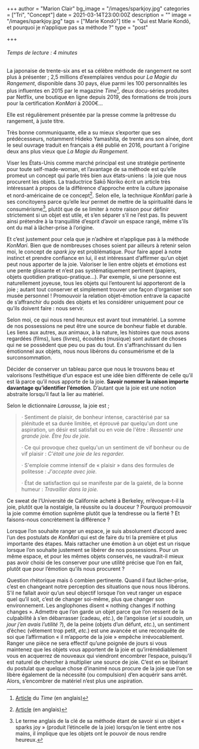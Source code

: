 +++
author = "Marion Clair"
bg_image = "/images/sparkjoy.jpg"
categories = ["Tri", "Concept"]
date = 2021-03-14T23:00:00Z
description = ""
image = "/images/sparkjoy.jpg"
tags = ["Marie Kondō"]
title = "Qui est Marie Kondō, et pourquoi je n’applique pas sa méthode ?"
type = "post"

+++
###### Temps de lecture : 4 minutes

La japonaise de trente-six ans et sa célèbre méthode de rangement ne sont plus à présenter ; 2,5 millions d’exemplaires vendus pour _La Magie du Rangement_, disponible dans 30 pays, élue parmi les 100 personnalités les plus influentes en 2015 par le magazine _Time_[^1], deux docu-séries produites par Netflix, une boutique en ligne depuis 2019, des formations de trois jours pour la certification _KonMari_ à 2000€…

Elle est régulièrement présentée par la presse comme la prêtresse du rangement, à juste titre.

Très bonne communiquante, elle a su mieux s’exporter que ses prédécesseurs, notamment Hideko Yamashita, de trente ans son aînée, dont le seul ouvrage traduit en français a été publié en 2016, pourtant à l'origine deux ans plus vieux que _La Magie du Rangement_.

Viser les États-Unis comme marché principal est une stratégie pertinente pour toute self-made-woman, et l’avantage de sa méthode est qu’elle promeut un concept qui parle très bien aux états-uniens : la joie que nous procurent les objets. La traductrice Sakō Noriko écrit un article très intéressant à propos de la différence d’approche entre la culture japonaise et nord-américaine de ce concept[^2]. Selon elle, la technique _KonMari_ parle à ses concitoyens parce qu’elle leur permet de mettre de la spiritualité dans le consumérisme[^3], plutôt que de se limiter à notre raison pour définir strictement si un objet est utile, et s’en séparer s’il ne l’est pas. Ils peuvent ainsi prétendre à la tranquillité d’esprit d’avoir un espace rangé, même s’ils ont du mal à lâcher-prise à l’origine.

Et c’est justement pour cela que je n’adhère et n’applique pas à la méthode _KonMari_. Bien que de nombreuses choses soient par ailleurs à retenir selon moi, le concept de _spark joy_ est problématique. Pour faire appel à notre instinct et prendre confiance en lui, il est intéressant d’affirmer qu’un objet peut nous apporter de la joie. Valoriser le lien entre objets et émotions est une pente glissante et n’est pas systématiquement pertinent (papiers, objets quotidien pratiquo-pratique…). Par exemple, si une personne est naturellement joyeuse, tous les objets qui l’entourent lui apporteront de la joie ; autant tout conserver et simplement trouver une façon d’organiser son musée personnel ! Promouvoir la relation objet-émotion entrave la capacité de s’affranchir du poids des objets et les considérer uniquement pour ce qu’ils doivent faire : nous servir.

Selon moi, ce qui nous rend heureux est avant tout immatériel. La somme de nos possessions ne peut être une source de bonheur fiable et durable. Les liens aux autres, aux animaux, à la nature, les histoires que nous avons regardées (films), lues (livres), écoutées (musique) sont autant de choses qui ne se possèdent que peu ou pas du tout. En s'affranchissant du lien émotionnel aux objets, nous nous libérons du consumérisme et de la surconsommation.

Décider de conserver un tableau parce que nous le trouvons beau et valorisons l’esthétique d’un espace est une idée bien différente de celle qu’il est là parce qu’il nous apporte de la joie. **Savoir nommer la raison importe davantage qu’identifier l’émotion**. D’autant que la joie est une notion abstraite lorsqu’il faut la lier au matériel.

Selon le dictionnaire _Larousse,_ la joie est ;

> · Sentiment de plaisir, de bonheur intense, caractérisé par sa plénitude et sa durée limitée, et éprouvé par quelqu'un dont une aspiration, un désir est satisfait ou en voie de l'être : _Ressentir une grande joie. Être fou de joie._
>
> · Ce qui provoque chez quelqu'un un sentiment de vif bonheur ou de vif plaisir : _C'était une joie de les regarder._
>
> · S'emploie comme intensif de « plaisir » dans des formules de politesse : _J'accepte avec joie._
>
> · État de satisfaction qui se manifeste par de la gaieté, de la bonne humeur : _Travailler dans la joie._

Ce sweat de l’Université de Californie acheté à Berkeley, m’évoque-t-il la joie, plutôt que la nostalgie, la réussite ou la douceur ? Pourquoi promouvoir la joie comme émotion suprême plutôt que la tendresse ou la fierté ? Et faisons-nous concrètement la différence ?

Lorsque l’on souhaite ranger un espace, je suis absolument d’accord avec l’un des postulats de _KonMari_ qui est de faire du tri la première et plus importante des étapes. Mais rattacher une émotion à un objet est un risque lorsque l’on souhaite justement se libérer de nos possessions. Pour un même espace, et pour les mêmes objets conservés, ne vaudrait-il mieux pas avoir choisi de les conserver pour une utilité précise que l’on en fait, plutôt que pour l’émotion qu’ils nous procurent ?

Question rhétorique mais ô combien pertinente. Quand il faut lâcher-prise, c’est en changeant notre perception des situations que nous nous libérons. S’il ne fallait avoir qu’un seul objectif lorsque l’on veut ranger un espace quel qu’il soit, c’est de changer soi-même, plus que changer son environnement. Les anglophones disent « nothing changes if nothing changes ». Admettre que l’on garde un objet parce que l’on ressent de la culpabilité à s’en débarrasser (cadeau, _etc._), de l’angoisse (_et si soudain, un jour j’en avais l’utilité ?_), de la peine (objets d’un défunt, _etc._), un sentiment d’échec (vêtement trop petit, _etc._) est une avancée et une reconquête de soi que l’affirmation « il m’apporte de la joie » empêche irrévocablement. Ranger une pièce ne sera effectif qu’une poignée de jours si vous maintenez que les objets vous apportent de la joie et qu’irrémédiablement vous en acquerrez de nouveaux qui viendront encombrer l’espace, puisqu’il est naturel de chercher à multiplier une source de joie. C’est en se libérant du postulat que quelque chose d’inanimé nous procure de la joie que l’on se libère également de la nécessité (ou compulsion) d’en acquérir sans arrêt. Alors, s’encombrer de matériel n’est plus une aspiration.


[^1]: [Article](https://time.com/3822899/marie-kondo-2015-time-100/) du _Time_ (en anglais)

[^2]: [Article](https://www.nippon.com/en/japan-topics/g00669/sparking-joy-and-spirituality-kondo-marie-boom-highlights-decluttering-differences.html) (en anglais)

[^3]: Le terme anglais de la clé de sa méthode étant de savoir si un objet « sparks joy » (produit l’étincelle de la joie) lorsqu’on le tient entre nos mains, il implique que les objets ont le pouvoir de nous rendre heureux.

